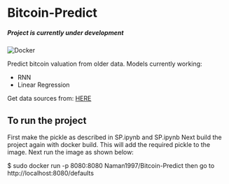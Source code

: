 # Bitcoin-Predict
##### Project is currently under development
![Docker](https://github.com/Naman1997/Bitcoin-Predict/workflows/Docker/badge.svg)

Predict bitcoin valuation from older data.
Models currently working:
  - RNN
  - Linear Regression

Get data sources from:
[HERE](https://www.kaggle.com/mczielinski/bitcoin-historical-data)

## To run the project
First make the pickle as described in SP.ipynb and SP.ipynb
Next build the project again with docker build. This will add the required pickle to the image.
Next run the image as shown below:

$ sudo docker run -p 8080:8080  Naman1997/Bitcoin-Predict
then go to
http://localhost:8080/defaults
